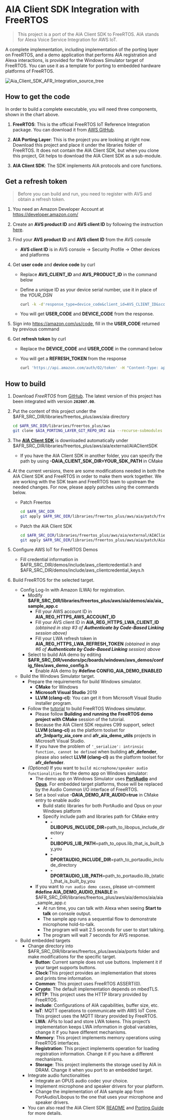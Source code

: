 # AIA Client SDK Integration with FreeRTOS #

> This project is a port of the AIA Client SDK to FreeRTOS. AIA stands for Alexa Voice Service Integration for AWS IoT.

A complete implementation, including implementation of the porting layer on FreeRTOS, and a demo application that performs AIA registration and Alexa interactions, is provided for the Windows Simulator target of FreeRTOS.  You can use it as a template for porting to embedded hardware platforms of FreeRTOS.

![Aia_Client_SDK_AFR_Integration_source_tree](images/apal_afr_integration_source_tree.png)

## How to get the code ##

In order to build a complete executable, you will need three components, shown in the chart above.

1. **FreeRTOS**: This is the official FreeRTOS IoT Reference Integration package. You can download it from [AWS GitHub](https://github.com/aws/amazon-freertos).
2. **AIA Porting Layer**: This is the project you are looking at right now. Download this project and place it under the libraries folder of FreeRTOS. It does not contain the AIA Client SDK, but when you clone this project, Git helps to download the AIA Client SDK as a sub-module.

3. **AIA Client SDK**: The SDK implements AIA protocols and core functions.

## Get a refresh token ##

> Before you can build and run, you need to register with AVS and obtain a refresh token.

1. You need an Amazon Developer Account at <https://developer.amazon.com/>
2. Create an **AVS product ID** and **AVS client ID** by following the instruction [here](https://developer.amazon.com/en-US/docs/alexa/alexa-voice-service/code-based-linking-other-platforms.html#step1).
3. Find your **AVS product ID** and **AVS client ID** from the AVS console
   * **AVS client ID** is in AVS console → Security Profile → Other devices and platforms
4. Get **user code** and **device code** by curl
   * Replace **AVS_CLIENT_ID** and **AVS_PRODUCT_ID** in the command below
   * Define a unique ID as your device serial number, use it in place of the *YOUR_DSN*

        ```sh
        curl -k -d'response_type=device_code&client_id=AVS_CLIENT_ID&scope=alexa%3Aall&scope_data=%7B%22alexa%3Aall%22%3A%7B%22productID%22%3A%22AVS_PRODUCT_ID%22,%22productInstanceAttributes%22%3A%7B%22deviceSerialNumber%22%3A%22YOUR_DSN%22%7D%7D%7D'-H"Content-Type: application/x-www-form-urlencoded" -X POST https://api.amazon.com/auth/O2/create/codepair
        ```

   * You will get **USER_CODE** and **DEVICE_CODE** from the response.

5. Sign into <https://amazon.com/us/code>, fill in the **USER_CODE** returned by previous command
6. Get **refresh token** by curl
    * Replace the **DEVICE_CODE** and **USER_CODE** in the command below
    * You will get a **REFRESH_TOKEN** from the response

        ```sh
        curl 'https://api.amazon.com/auth/O2/token' -H "Content-Type: application/x-www-form-urlencoded" -X POST -d 'grant_type=device_code&device_code=DEVICE_CODE&user_code=USER_CODE'
        ```

## How to build ##

1. Download *FreeRTOS* from [GitHub](https://github.com/aws/amazon-freertos). The latest version of this project has been integrated with version **`202007.00`**.
2. Put the content of this project under the $AFR_SRC_DIR/libraries/freertos_plus/aws/aia directory

    ```sh
    cd $AFR_SRC_DIR/libraries/freertos_plus/aws
    git clone $AIA_PORTING_LAYER_GIT_REPO_URI aia --recurse-submodules
    ```

3. The **[AIA Client SDK](https://github.com/alexa/AIAClientSDK)** is downloaded automatically under $AFR_SRC_DIR/libraries/freertos_plus/aws/aia/external/AIAClientSDK
    * If you have the AIA Client SDK in another folder, you can specify the path by using **-DAIA_CLIENT_SDK_DIR=YOUR_SDK_PATH** in CMake
4. At the current versions, there are some modifications needed in both the AIA Client SDK and FreeRTOS in order to make them work together. We are working with the SDK team and FreeRTOS team to upstream the needed changes. For now, please apply patches using the commands below.
   * Patch Freertos

        ```sh
        cd $AFR_SRC_DIR
        git apply $AFR_SRC_DIR/libraries/freertos_plus/aws/aia/patch/freertos_20200700_4e8219e0.patch
        ```

   * Patch the AIA Client SDK

        ```sh
        cd $AFR_SRC_DIR/libraries/freertos_plus/aws/aia/external/AIAClientSDK
        git apply $AFR_SRC_DIR/libraries/freertos_plus/aws/aia/patch/AiaClientSDK_0deab3e0.patch
        ```

5. Configure AWS IoT for FreeRTOS Demos
   * Fill credential information in $AFR_SRC_DIR/demos/include/aws_clientcredential.h and $AFR_SRC_DIR/demos/include/aws_clientcredential_keys.h

6. Build FreeRTOS for the selected target.
    * Config Log-In with Amazon (LWA) for registration.
      * Modify **$AFR_SRC_DIR/libraries/freertos_plus/aws/aia/demos/aia/aia_sample_app.c**
        * Fill your AWS account ID in **AIA_REG_HTTPS_AWS_ACCOUNT_ID**
        * Fill your AVS client ID in **AIA_REG_HTTPS_LWA_CLIENT_ID** *(obtained in step #3 of **Authenticate by Code-Based Linking** session above)*
        * Fill your LWA refresh token in **AIA_REG_HTTPS_LWA_REFRESH_TOKEN** *(obtained in step #6 of **Authenticate by Code-Based Linking** session) above*
      * Select to build AIA demo by editing **$AFR_SRC_DIR/vendors/pc/boards/windows/aws_demos/config_files/aws_demo_config.h**
        * Enable AIA demo by **#define CONFIG_AIA_DEMO_ENABLED**
    * Build the Windows Simulator target.
      * Prepare the requirements for build Windows simulator.
        * **CMake** for Windows
        * **Microsoft Visual Studio** 2019
        * **LLVM (clang-cl)**: You can get it from Microsoft Visual Studio installer program.
      * Follow the [tutorial](https://docs.aws.amazon.com/freertos/latest/userguide/getting_started_windows.html) to build FreeRTOS Windows simulator.
        * Please follow **Building and running the FreeRTOS demo project with CMake** session of the tutorial.
        * Because the AIA Client SDK requires C99 support, select **LLVM (clang-cl)** as the platform toolset for **afr_3rdparty_aia_core** and **afr_aia_demo_utils** projects in Microsoft Visual Studio.
        * If you have the problem of `'_serialize': intrinsic function, cannot be defined` when building **afr_defender**, please also select **LLVM (clang-cl)** as the platform toolset for **afr_defender**.
      * *(Optional)* If you want to `build microphone/speaker audio functionalities` for the demo app on Windows simulator:
        * The demo app on Windows Simulator uses **[PortAudio](http://www.portaudio.com/archives/pa_stable_v190600_20161030.tgz)** and **[Opus](https://github.com/xiph/opus)**. For embedded target platforms, those will be replaced by the Audio Common I/O interface of FreeRTOS.
        * Set a bool value **-DAIA_DEMO_AFR_AUDIO=true** in CMake entry to enable audio
          * Build static libraries for both PortAudio and Opus on your Windows platform
          * Specify include path and libraries path for CMake entry
            * **-DLIBOPUS_INCLUDE_DIR**=path_to_libopus_include_directory
            * **-DLIBOPUS_LIB_PATH**=path_to_opus.lib_that_is_built_by_you
            * **-DPORTAUDIO_INCLUDE_DIR**=path_to_portaudio_include_directory
            * **-DPORTAUDIO_LIB_PATH**=path_to_portaudio.lib_(static)_that_is_built_by_you
        * If you want to `run audio demo cases`, please un-comment **#define AIA_DEMO_AUDIO_ENABLE** in $AFR_SRC_DIR/libraries/freertos_plus/aws/aia/demos/aia/aia_sample_app.c
          * At run time, you can talk with Alexa when seeing **Start to talk** on console output.
          * The sample app runs a sequential flow to demonstrate microphone hold-to-talk.
          * The program will wait 2.5 seconds for user to start talking.
          * The program will wait 7 seconds for AVS response.
    * Build embedded targets
      * Change directory into $AFR_SRC_DIR/libraries/freertos_plus/aws/aia/ports folder and make modifications for the specific target.
        * **Button**: Current sample does not use buttons. Implement it if your target supports buttons.
        * **Clock**:This project provides an implementation that stores and prints time information.
        * **Common**: This project uses FreeRTOS ASSERT(0).
        * **Crypto**: The default implementation depends on mbedTLS.
        * **HTTP**: This project uses the HTTP library provided by FreeRTOS.
        * **include**: Configurations of AIA capabilities, buffer size, etc.
        * **IoT**: MQTT operations to communicate with AWS IoT Core. This project uses the MQTT library provided by FreeRTOS.
        * **LWA**: APIs to load and store LWA tokens. This project’s implementation keeps LWA information in global variables, change it if you have different mechanisms.
        * **Memory**: This project implements memory operations using FreeRTOS interfaces.
        * **Registration**: This project implements operation for loading registration information. Change it if you have a different mechanisms.
        * **Storage**: This project implements the storage used by AIA in DRAM.  Change it when you port to an embedded target.
      * Integrate audio functionalities
        * Integrate an OPUS audio codec your choice.
        * Implement microphone and speaker drivers for your platform.
        * Change the implementation of AIA sample app from PortAudio/Libopus to the one that uses your microphone and speaker drivers.
      * You can also read the AIA Client SDK [README](https://github.com/alexa/AIAClientSDK/blob/master/README.md) and [Porting Guide](https://github.com/alexa/AIAClientSDK/blob/master/PortingGuide.md) for more details.
